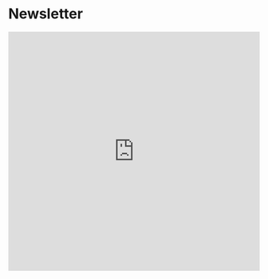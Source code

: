 # Newsletter

<iframe width="540" height="480" src="https://sibforms.com/serve/MUIEAFZDqlnFhNtm7v32lHdwRNQjWyOzsgfOPR654yoh9ts1Mu6LVM-lmOxL-ix1mhYvTKcz5v0_q0i5W0UyH_MMiCUfjjy4kibFVIQQ5sueE3xHAr_WKkuB5qMNNQShOSwOW0UuIHtOTdFu0r-KJu_JpW9dUJ6VmE-ijDXG-E4wTRGjjecPHmTvdrJY6nODwyVNzmBP5oq_KA70" frameborder="0" scrolling="auto" allowfullscreen style="display: block;margin-left: auto;margin-right: auto;max-width: 100%;"></iframe>
